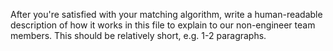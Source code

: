 After you're satisfied with your matching algorithm, write a human-readable description of how it works in this file to explain to our non-engineer team members. This should be relatively short, e.g. 1-2 paragraphs.
